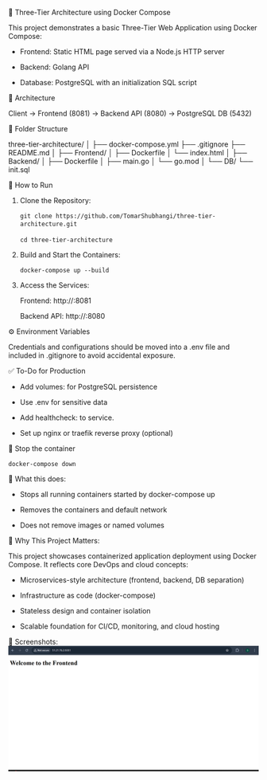 🐳 Three-Tier Architecture using Docker Compose

This project demonstrates a basic Three-Tier Web Application using Docker Compose:

- Frontend: Static HTML page served via a Node.js HTTP server
  
- Backend: Golang API
  
- Database: PostgreSQL with an initialization SQL script



🧱 Architecture

 Client → Frontend (8081) → Backend API (8080) → PostgreSQL DB (5432)



📁 Folder Structure

three-tier-architecture/
│
├── docker-compose.yml
├── .gitignore
├── README.md
│
├── Frontend/
│   ├── Dockerfile
│   └── index.html
│
├── Backend/
│   ├── Dockerfile
│   ├── main.go
│   └── go.mod
│
└── DB/
    └── init.sql

    

🚀 How to Run

1. Clone the Repository:
   
       git clone https://github.com/TomarShubhangi/three-tier-architecture.git
   
       cd three-tier-architecture
   
2. Build and Start the Containers:

       docker-compose up --build

3. Access the Services:
   
     Frontend: http://<your-public-ip>:8081
   
     Backend API: http://<your-public-ip>:8080
   


⚙️ Environment Variables

   Credentials and configurations should be moved into a .env file and included in .gitignore to avoid accidental exposure.



✅ To-Do for Production

 - Add volumes: for PostgreSQL persistence
   
 - Use .env for sensitive data
   
 - Add healthcheck: to service.
   
 - Set up nginx or traefik reverse proxy (optional)



📌 Stop the container

    docker-compose down



📌 What this does:

  - Stops all running containers started by docker-compose up
    
  - Removes the containers and default network

  - Does not remove images or named volumes



📌 Why This Project Matters:

This project showcases containerized application deployment using Docker Compose. It reflects core DevOps and cloud concepts:

- Microservices-style architecture (frontend, backend, DB separation)

- Infrastructure as code (docker-compose)

- Stateless design and container isolation

- Scalable foundation for CI/CD, monitoring, and cloud hosting



📸 Screenshots:
![Frontend UI](https://github.com/TomarShubhangi/three-tier-architecture/blob/master/screenshots/frontend.png?raw=true)



